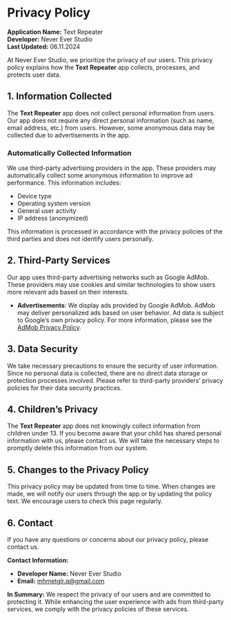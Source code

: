 # Privacy Policy

**Application Name:** Text Repeater  
**Developer:** Never Ever Studio  
**Last Updated:** 06.11.2024

At Never Ever Studio, we prioritize the privacy of our users. This privacy policy explains how the **Text Repeater** app collects, processes, and protects user data.

## 1. Information Collected
The **Text Repeater** app does not collect personal information from users. Our app does not require any direct personal information (such as name, email address, etc.) from users. However, some anonymous data may be collected due to advertisements in the app.

### Automatically Collected Information
We use third-party advertising providers in the app. These providers may automatically collect some anonymous information to improve ad performance. This information includes:
- Device type
- Operating system version
- General user activity
- IP address (anonymized)

This information is processed in accordance with the privacy policies of the third parties and does not identify users personally.

## 2. Third-Party Services
Our app uses third-party advertising networks such as Google AdMob. These providers may use cookies and similar technologies to show users more relevant ads based on their interests.

- **Advertisements**: We display ads provided by Google AdMob. AdMob may deliver personalized ads based on user behavior. Ad data is subject to Google’s own privacy policy. For more information, please see the [AdMob Privacy Policy](https://policies.google.com/privacy).

## 3. Data Security
We take necessary precautions to ensure the security of user information. Since no personal data is collected, there are no direct data storage or protection processes involved. Please refer to third-party providers’ privacy policies for their data security practices.

## 4. Children’s Privacy
The **Text Repeater** app does not knowingly collect information from children under 13. If you become aware that your child has shared personal information with us, please contact us. We will take the necessary steps to promptly delete this information from our system.

## 5. Changes to the Privacy Policy
This privacy policy may be updated from time to time. When changes are made, we will notify our users through the app or by updating the policy text. We encourage users to check this page regularly.

## 6. Contact
If you have any questions or concerns about our privacy policy, please contact us.

**Contact Information:**
- **Developer Name:** Never Ever Studio
- **Email:** mhmetglr.q@gmail.com

**In Summary:** We respect the privacy of our users and are committed to protecting it. While enhancing the user experience with ads from third-party services, we comply with the privacy policies of these services.

